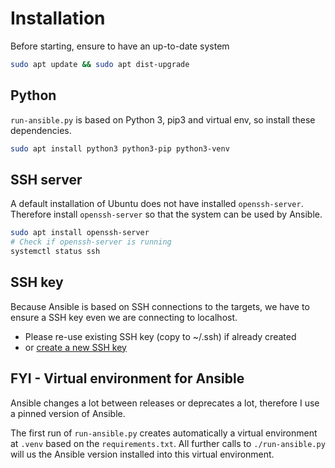 # Installation

Before starting, ensure to have an up-to-date system
```sh
sudo apt update && sudo apt dist-upgrade
```

## Python

`run-ansible.py` is based on Python 3, pip3 and virtual env, so install these dependencies.

```sh
sudo apt install python3 python3-pip python3-venv
```

## SSH server

A default installation of Ubuntu does not have installed `openssh-server`.
Therefore install `openssh-server` so that the system can be used by Ansible. 

```sh
sudo apt install openssh-server
# Check if openssh-server is running
systemctl status ssh
```

## SSH key

Because Ansible is based on SSH connections to the targets, we have to ensure a SSH key even we are connecting to localhost.

* Please re-use existing SSH key (copy to ~/.ssh) if already created
* or [create a new SSH key](https://help.github.com/en/github/authenticating-to-github/generating-a-new-ssh-key-and-adding-it-to-the-ssh-agent#generating-a-new-ssh-key)


## FYI - Virtual environment for Ansible

Ansible changes a lot between releases or deprecates a lot, therefore I use a pinned version of Ansible.

The first run of `run-ansible.py` creates automatically a virtual environment at `.venv` based on the `requirements.txt`.
All further calls to `./run-ansible.py` will us the Ansible version installed into this virtual environment.
